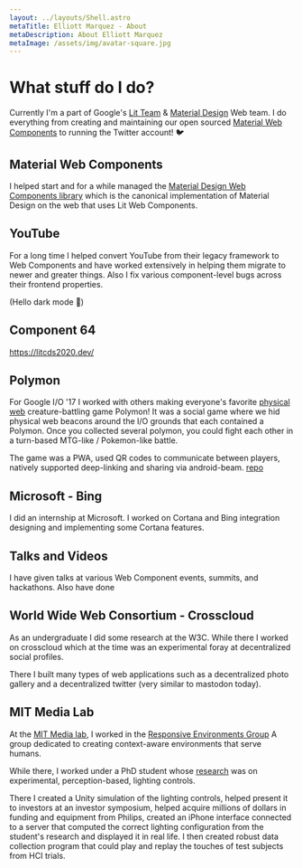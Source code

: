 ```yaml
---
layout: ../layouts/Shell.astro
metaTitle: Elliott Marquez - About
metaDescription: About Elliott Marquez
metaImage: /assets/img/avatar-square.jpg
---
```


# What stuff do I do?

Currently I'm a part of Google's [Lit Team](https://lit.dev) &
[Material Design](https://material.io) Web team. I do everything from
creating and maintaining our open sourced
[Material Web Components](https://github.com/material-components/material-web)
to running the Twitter account! 🐦

## Material Web Components

I helped start and for a while managed the
[Material Design Web Components library](https://github.com/material-components/material-web)
which is the canonical implementation of Material Design on the web that uses
Lit Web Components.

## YouTube

For a long time I helped convert YouTube from their legacy framework to
Web Components and have worked extensively in helping them migrate to
newer and greater things. Also I fix various component-level bugs across
their frontend properties.

(Hello dark mode 🌚)

## Component 64
https://litcds2020.dev/
## Polymon

For Google I/O '17 I worked with others making everyone's favorite
[physical web](https://google.github.io/physical-web/) creature-battling
game Polymon! It was a social game where we hid physical web beacons
around the I/O grounds that each contained a Polymon. Once you collected
several polymon, you could fight each other in a turn-based MTG-like /
Pokemon-like battle.

The game was a PWA, used QR codes to communicate between players,
natively supported deep-linking and sharing via android-beam.
[repo](https://github.com/PolymerLabs/polymon)

## Microsoft - Bing

I did an internship at Microsoft. I worked on Cortana and Bing
integration designing and implementing some Cortana features.

## Talks and Videos

I have given talks at various Web Component events, summits, and
hackathons. Also have done

## World Wide Web Consortium - Crosscloud

As an undergraduate I did some research at the W3C. While there I worked
on crosscloud which at the time was an experimental foray at
decentralized social profiles.

There I built many types of web applications such as a decentralized
photo gallery and a decentralized twitter (very similar to mastodon
today).

## MIT Media Lab

At the [MIT Media lab](https://www.media.mit.edu/), I worked in the
[Responsive Environments Group](https://www.media.mit.edu/groups/responsive-environments/overview/)
A group dedicated to creating context-aware environments that serve
humans.

While there, I worked under a PhD student whose
[research](https://resenv.media.mit.edu/pubs/theses/aldrich-phd.2014.pdf)
was on experimental, perception-based, lighting controls.

There I created a Unity simulation of the lighting controls, helped
present it to investors at an investor symposium, helped acquire
millions of dollars in funding and equipment from Philips, created an
iPhone interface connected to a server that computed the correct
lighting configuration from the student's research and displayed it in
real life. I then created robust data collection program that could play
and replay the touches of test subjects from HCI trials.
